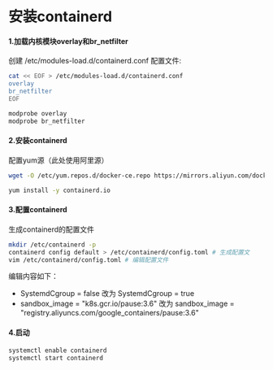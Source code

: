 安装containerd
=

#### 1.加载内核模块overlay和br_netfilter
创建 /etc/modules-load.d/containerd.conf 配置文件:
```bash
cat << EOF > /etc/modules-load.d/containerd.conf
overlay
br_netfilter
EOF

modprobe overlay
modprobe br_netfilter
```

#### 2.安装containerd
配置yum源（此处使用阿里源）
```bash
wget -O /etc/yum.repos.d/docker-ce.repo https://mirrors.aliyun.com/docker-ce/linux/centos/docker-ce.repo

yum install -y containerd.io
```

#### 3.配置containerd
生成containerd的配置文件
```bash
mkdir /etc/containerd -p 
containerd config default > /etc/containerd/config.toml # 生成配置文
vim /etc/containerd/config.toml # 编辑配置文件
```
编辑内容如下：
- SystemdCgroup = false 改为 SystemdCgroup = true
- sandbox_image = "k8s.gcr.io/pause:3.6" 改为 sandbox_image = "registry.aliyuncs.com/google_containers/pause:3.6"

#### 4.启动
```bash
systemctl enable containerd
systemctl start containerd
```